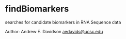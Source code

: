 # findBiomarkers
searches for candidate biomarkers in RNA Sequence data

Author: Andrew E. Davidson
aedavids@ucsc.edu

